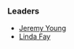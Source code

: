 ### Leaders

* [Jeremy Young](mailto:jeremy.young@owasp.org)
* [Linda Fay](mailto:linda.fay@owasp.org)
